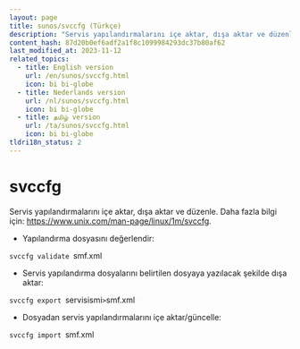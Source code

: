 ```yaml
---
layout: page
title: sunos/svccfg (Türkçe)
description: "Servis yapılandırmalarını içe aktar, dışa aktar ve düzenle."
content_hash: 87d20b0ef6adf2a1f8c1099984293dc37b80af62
last_modified_at: 2023-11-12
related_topics:
  - title: English version
    url: /en/sunos/svccfg.html
    icon: bi bi-globe
  - title: Nederlands version
    url: /nl/sunos/svccfg.html
    icon: bi bi-globe
  - title: தமிழ் version
    url: /ta/sunos/svccfg.html
    icon: bi bi-globe
tldri18n_status: 2
---
```

# svccfg

Servis yapılandırmalarını içe aktar, dışa aktar ve düzenle.
Daha fazla bilgi için: <https://www.unix.com/man-page/linux/1m/svccfg>.

- Yapılandırma dosyasını değerlendir:

`svccfg validate `<span class="tldr-var badge badge-pill bg-dark-lm bg-white-dm text-white-lm text-dark-dm font-weight-bold">smf.xml</span>

- Servis yapılandırma dosyalarını belirtilen dosyaya yazılacak şekilde dışa aktar:

`svccfg export `<span class="tldr-var badge badge-pill bg-dark-lm bg-white-dm text-white-lm text-dark-dm font-weight-bold">servisismi</span>` > `<span class="tldr-var badge badge-pill bg-dark-lm bg-white-dm text-white-lm text-dark-dm font-weight-bold">smf.xml</span>

- Dosyadan servis yapılandırmalarını içe aktar/güncelle:

`svccfg import `<span class="tldr-var badge badge-pill bg-dark-lm bg-white-dm text-white-lm text-dark-dm font-weight-bold">smf.xml</span>
